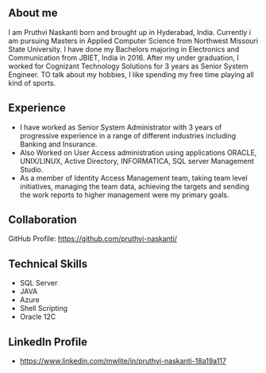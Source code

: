 ## About me
I am Pruthvi Naskanti born and brought up in Hyderabad, India. Currently i am pursuing Masters in Applied Computer Science from Northwest Missouri State University.
I have done my Bachelors majoring in Electronics and Communication from JBIET, India in 2016. After my under graduation, I worked for Cognizant Technology Solutions for 3 years as Senior System Engineer. TO talk about my hobbies, I like spending my free time playing all kind of sports.

## Experience
-	I have worked as Senior System Administrator with 3 years of progressive experience in a range of different industries including Banking and Insurance. 
-	Also Worked on User Access administration using applications ORACLE, UNIX/LINUX, Active Directory, INFORMATICA, SQL server Management Studio.
-	As a member of Identity Access Management team, taking team level initiatives, managing the team data, achieving the targets and sending the work reports to higher management were my primary goals.

## Collaboration
GitHub Profile: https://github.com/pruthvi-naskanti/


## Technical Skills
- SQL Server
- JAVA
- Azure
- Shell Scripting
- Oracle 12C

## LinkedIn Profile
- https://www.linkedin.com/mwlite/in/pruthvi-naskanti-18a19a117


